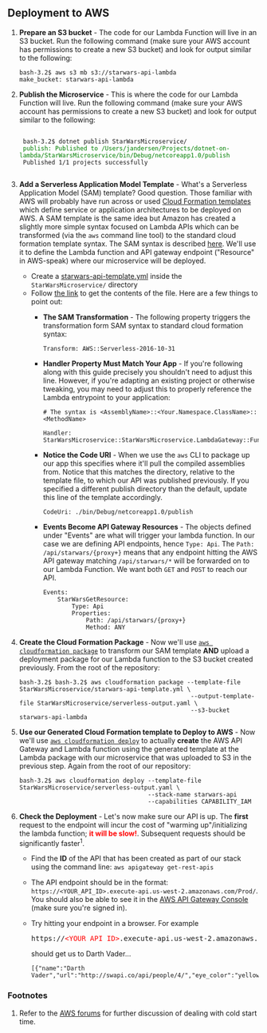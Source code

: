 ## Deployment to AWS

1. **Prepare an S3 bucket** - The code for our Lambda Function will live in an S3 bucket.  Run the following command (make sure your AWS account has permissions to create a new S3 bucket) and look for output similar to the following:
    
    ```
    bash-3.2$ aws s3 mb s3://starwars-api-lambda
    make_bucket: starwars-api-lambda
    ```
2. **Publish the Microservice** - This is where the code for our Lambda Function will live.  Run the following command (make sure your AWS account has permissions to create a new S3 bucket) and look for output similar to the following:
    <pre><code>
    bash-3.2$ dotnet publish StarWarsMicroservice/
    <span style="color:green">publish: Published to /Users/jandersen/Projects/dotnet-on-lambda/StarWarsMicroservice/bin/Debug/netcoreapp1.0/publish</span>
    Published 1/1 projects successfully
    </code></pre>
3. **Add a Serverless Application Model Template** - What's a Serverless Application Model (SAM) template?  Good question.  Those familiar with AWS will probably have run across or used [Cloud Formation templates](https://aws.amazon.com/cloudformation/aws-cloudformation-templates/) which define service or application architectures to be deployed on AWS.   A SAM template is the same idea but Amazon has created a slightly more simple syntax focused on Lambda APIs which can be transformed (via the `aws` command line tool) to the standard cloud formation template syntax. The SAM syntax is described [here](https://github.com/awslabs/serverless-application-model/blob/master/versions/2016-10-31.md).  We'll use it to define the Lambda function and API gateway endpoint ("Resource" in AWS-speak) where our microservice will be deployed.
    * Create a [starwars-api-template.yml](StarWarsMicroservice/starwars-api-template.yml) inside the `StarWarsMicroservice/` directory
    * Follow [the link](StarWarsMicroservice/starwars-api-template.yml) to get the contents of the file.  Here are a few things to point out:
        * **The SAM Transformation** - The following property triggers the transformation form SAM syntax to standard cloud formation syntax:

            ```
            Transform: AWS::Serverless-2016-10-31
            ```
        * **Handler Property Must Match Your App** - If you're following along with this guide precisely you shouldn't need to adjust this line.  However, if you're adapting an existing project or otherwise tweaking, you may need to adjust this to properly reference the Lambda entrypoint to your application:
            ```
            # The syntax is <AssemblyName>::<Your.Namespace.ClassName>::<MethodName>
            
            Handler: StarWarsMicroservice::StarWarsMicroservice.LambdaGateway::FunctionHandlerAsync
            ```
        * **Notice the Code URI** - When we use the `aws` CLI to package up our app this specifies where it'll pull the compiled assemblies from.  Notice that this matches the directory, relative to the template file, to which our API was published previously.  If you specified a different publish directory than the default, update this line of the template accordingly.

            ```
            CodeUri: ./bin/Debug/netcoreapp1.0/publish
            ```
        * **Events Become API Gateway Resources** - The objects defined under "Events" are what will trigger your lambda function.  In our case we are defining API endpoints, hence `Type: Api`.   The `Path: /api/starwars/{proxy+}` means that any endpoint hitting the AWS API gateway matching `/api/starwars/*` will be forwarded on to our Lambda Function.   We want both `GET` and `POST` to reach our API.  

            ```
            Events:
                StarWarsGetResource:
                    Type: Api
                    Properties:
                        Path: /api/starwars/{proxy+}
                        Method: ANY
            ```

4. **Create the Cloud Formation Package** - Now we'll use [`aws cloudformation package`](http://docs.aws.amazon.com/cli/latest/reference/cloudformation/package.html) to transform our SAM template **AND** upload a deployment package for our Lambda function to the S3 bucket created previously.  From the root of the repository:
    ```
    bash-3.2$ bash-3.2$ aws cloudformation package --template-file StarWarsMicroservice/starwars-api-template.yml \
                                                    --output-template-file StarWarsMicroservice/serverless-output.yaml \
                                                    --s3-bucket starwars-api-lambda
    ```

5. **Use our Generated Cloud Formation template to Deploy to AWS** - Now we'll use [`aws cloudformation deploy`](http://docs.aws.amazon.com/cli/latest/reference/cloudformation/deploy/index.html) to actually **create** the AWS API Gateway and Lambda function using the generated template at the Lambda package with our microservice that was uploaded to S3 in the previous step.  Again from the root of our repository:
    ```
    bash-3.2$ aws cloudformation deploy --template-file StarWarsMicroservice/serverless-output.yaml \
                                        --stack-name starwars-api 
                                        --capabilities CAPABILITY_IAM
    ```

6. **Check the Deployment** - Let's now make sure our API is up.  The **first** request to the endpoint will incur the cost of "warming up"/initializing the lambda function; <span style="color: red">**it will be slow!**</span>. Subsequent requests should be significantly faster<sup>1</sup>. 
    * Find the **ID** of the API that has been created as part of our stack using the command line: `aws apigateway get-rest-apis`
    * The API endpoint should be in the format: `https://<YOUR_API_ID>.execute-api.us-west-2.amazonaws.com/Prod/`.  You should also be able to see it in the [AWS API Gateway Console](https://console.aws.amazon.com/apigateway/home) (make sure you're signed in).
    * Try hitting your endpoint in a browser.   For example <pre>https://<span style="color:red">&lt;YOUR_API_ID&gt;</span>.execute-api.us-west-2.amazonaws.com/Prod/api/starwars/characters/search/Vader</pre> should get us to Darth Vader...
        
        ```
        [{"name":"Darth Vader","url":"http://swapi.co/api/people/4/","eye_color":"yellow","birth_year":"41.9BBY"}]
        ```

### Footnotes
1. Refer to the [AWS forums](https://forums.aws.amazon.com/thread.jspa?threadID=181348) for further discussion of dealing with cold start time.
